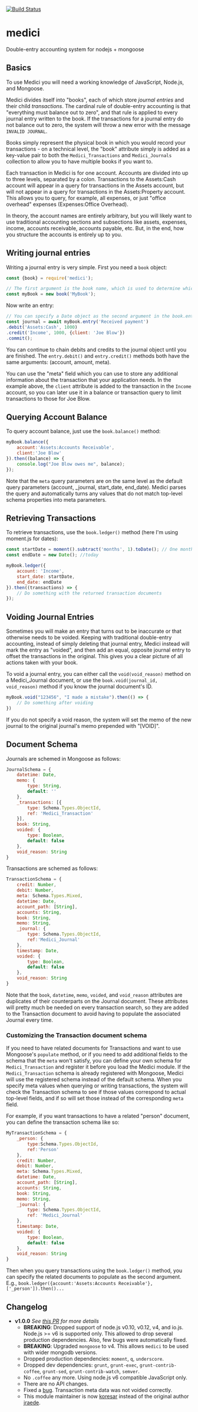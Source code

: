 [![Build Status](https://travis-ci.org/koresar/medici.png?branch=master)](https://travis-ci.org/koresar/medici)

medici
======

Double-entry accounting system for nodejs + mongoose

## Basics

To use Medici you will need a working knowledge of JavaScript, Node.js, and Mongoose.

Medici divides itself into "books", each of which store *journal entries* and their child *transactions*. The cardinal rule of double-entry accounting is that "everything must balance out to zero", and that rule is applied to every journal entry written to the book. If the transactions for a journal entry do not balance out to zero, the system will throw a new error with the message `INVALID JOURNAL`.

Books simply represent the physical book in which you would record your transactions - on a technical level, the "book" attribute simply is added as a key-value pair to both the `Medici_Transactions` and `Medici_Journals` collection to allow you to have multiple books if you want to.

Each transaction in Medici is for one account. Accounts are divided into up to three levels, separated by a colon. Transactions to the Assets:Cash account will appear in a query for transactions in the Assets account, but will not appear in a query for transactions in the Assets:Property account. This allows you to query, for example, all expenses, or just "office overhead" expenses (Expenses:Office Overhead).

In theory, the account names are entirely arbitrary, but you will likely want to use traditional accounting sections and subsections like assets, expenses, income, accounts receivable, accounts payable, etc. But, in the end, how you structure the accounts is entirely up to you.

## Writing journal entries

Writing a journal entry is very simple. First you need a `book` object:

```js
const {book} = require('medici');

// The first argument is the book name, which is used to determine which book the transactions and journals are queried from.
const myBook = new book('MyBook'); 
```

Now write an entry:

```js
// You can specify a Date object as the second argument in the book.entry() method if you want the transaction to be for a different date than today
const journal = await myBook.entry('Received payment')
.debit('Assets:Cash', 1000)
.credit('Income', 1000, {client: 'Joe Blow'})
.commit();
```

You can continue to chain debits and credits to the journal object until you are finished. The `entry.debit()` and `entry.credit()` methods both have the same arguments: (account, amount, meta).

You can use the "meta" field which you can use to store any additional information about the transaction that your application needs. In the example above, the `client` attribute is added to the transaction in the `Income` account, so you can later use it in a balance or transaction query to limit transactions to those for Joe Blow.

## Querying Account Balance

To query account balance, just use the `book.balance()` method:

```js
myBook.balance({
    account:'Assets:Accounts Receivable',
    client:'Joe Blow'
}).then((balance) => {
    console.log("Joe Blow owes me", balance);
});
```

Note that the `meta` query parameters are on the same level as the default query parameters (account, _journal, start_date, end_date). Medici parses the query and automatically turns any values that do not match top-level schema properties into meta parameters.

## Retrieving Transactions

To retrieve transactions, use the `book.ledger()` method (here I'm using moment.js for dates):

```js
const startDate = moment().subtract('months', 1).toDate(); // One month ago
const endDate = new Date(); //today

myBook.ledger({
    account: 'Income',
    start_date: startDate,
    end_date: endDate
}).then((transactions) => {
    // Do something with the returned transaction documents
});
```

## Voiding Journal Entries

Sometimes you will make an entry that turns out to be inaccurate or that otherwise needs to be voided. Keeping with traditional double-entry accounting, instead of simply deleting that journal entry, Medici instead will mark the entry as "voided", and then add an equal, opposite journal entry to offset the transactions in the original. This gives you a clear picture of all actions taken with your book.

To void a journal entry, you can either call the `void(void_reason)` method on a Medici_Journal document, or use the `book.void(journal_id, void_reason)` method if you know the journal document's ID.
    
```js
myBook.void("123456", "I made a mistake").then(() => {
    // Do something after voiding
})
```

If you do not specify a void reason, the system will set the memo of the new journal to the original journal's memo prepended with "[VOID]".


## Document Schema

Journals are schemed in Mongoose as follows:

```js
JournalSchema = {
    datetime: Date,
    memo: {
        type: String,
        default: ''
    },
    _transactions: [{
        type: Schema.Types.ObjectId,
        ref: 'Medici_Transaction'
    }],
    book: String,
    voided: {
        type: Boolean,
        default: false
    },
    void_reason: String
}
```

Transactions are schemed as follows:

```js
TransactionSchema = {
    credit: Number,
    debit: Number,
    meta: Schema.Types.Mixed,
    datetime: Date,
    account_path: [String],
    accounts: String,
    book: String,
    memo: String,
    _journal: {
        type: Schema.Types.ObjectId,
        ref:'Medici_Journal'
    },
    timestamp: Date,
    voided: {
        type: Boolean,
        default: false
    },
    void_reason: String
}
```

Note that the `book`, `datetime`, `memo`, `voided`, and `void_reason` attributes are duplicates of their counterparts on the Journal document. These attributes will pretty much be needed on every transaction search, so they are added to the Transaction document to avoid having to populate the associated Journal every time.



### Customizing the Transaction document schema

If you need to have related documents for Transactions and want to use Mongoose's `populate` method, or if you need to add additional fields to the schema that the `meta` won't satisfy, you can define your own schema for `Medici_Transaction` and register it before you load the Medici module. If the `Medici_Transaction` schema is already registered with Mongoose, Medici will use the registered schema instead of the default schema. When you specify meta values when querying or writing transactions, the system will check the Transaction schema to see if those values correspond to actual top-level fields, and if so will set those instead of the corresponding `meta` field.

For example, if you want transactions to have a related "person" document, you can define the transaction schema like so:

```js
MyTransactionSchema = {
    _person: {
        type:Schema.Types.ObjectId,
        ref:'Person'
    },
    credit: Number,
    debit: Number,
    meta: Schema.Types.Mixed,
    datetime: Date,
    account_path: [String],
    accounts: String,
    book: String,
    memo: String,
    _journal: {
        type: Schema.Types.ObjectId,
        ref: 'Medici_Journal'
    },
    timestamp: Date,
    voided: {
        type: Boolean,
        default: false
    },
    void_reason: String
}
```

Then when you query transactions using the `book.ledger()` method, you can specify the related documents to populate as the second argument. E.g., `book.ledger({account:'Assets:Accounts Receivable'}, ['_person']).then()...`

## Changelog

* **v1.0.0** _See [this PR](https://github.com/koresar/medici/pull/5) for more details_
  * **BREAKING**: Dropped support of node.js v0.10, v0.12, v4, and io.js. Node.js >= v6 is supported only. This allowed to drop several production dependencies. Also, few bugs were automatically fixed.
  * **BREAKING**: Upgraded `mongoose` to v4. This allows `medici` to be used with wider mongodb versions.
  * Dropped production dependencies: `moment`, `q`, `underscore`.
  * Dropped dev dependencies: `grunt`, `grunt-exec`, `grunt-contrib-coffee`, `grunt-sed`, `grunt-contrib-watch`, `semver`.
  * No `.coffee` any more. Using node.js v6 compatible JavaScript only.
  * There are no API changes.
  * Fixed a [bug](https://github.com/koresar/medici/issues/4). Transaction meta data was not voided correctly. 
  * This module maintainer is now [koresar](https://github.com/koresar) instead of the original author [jraede](http://github.com/jraede).
